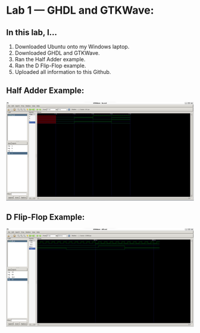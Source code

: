 # Lab 1 — GHDL and GTKWave:
## In this lab, I...
1. Downloaded Ubuntu onto my Windows laptop.
2. Downloaded GHDL and GTKWave.
3. Ran the Half Adder example.
4. Ran the D Flip-Flop example.
5. Uploaded all information to this Github.
## Half Adder Example:
![Half Adder Image](https://github.com/josephs1/josephs1.github.io/blob/main/CPE%20322/Labs/Assets/Half_Adder_Example.png)
## D Flip-Flop Example: 
![D Flip-Flop Image](https://github.com/josephs1/josephs1.github.io/blob/main/CPE%20322/Labs/Assets/D_Flip_Flop_Example.png)
